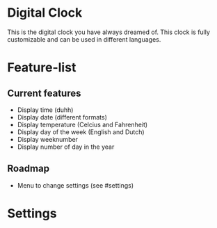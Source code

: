 # Digital Clock

This is the digital clock you have always dreamed of. This clock is fully customizable and can be used in different languages.

Feature-list
==
## Current features
- Display time (duhh)
- Display date (different formats)
- Display temperature (Celcius and Fahrenheit)
- Display day of the week (English and Dutch)
- Display weeknumber
- Display number of day in the year

## Roadmap
- Menu to change settings (see #settings)

# Settings
